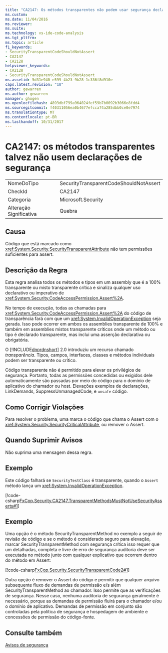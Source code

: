 ```yaml
---
title: "CA2147: Os métodos transparentes não podem usar segurança declarações | Microsoft Docs"
ms.custom: 
ms.date: 11/04/2016
ms.reviewer: 
ms.suite: 
ms.technology: vs-ide-code-analysis
ms.tgt_pltfrm: 
ms.topic: article
f1_keywords:
- SecurityTransparentCodeShouldNotAssert
- CA2147
- CA2128
helpviewer_keywords:
- CA2128
- SecurityTransparentCodeShouldNotAssert
ms.assetid: 5d31e940-e599-4b23-9b28-1c336f8d910e
caps.latest.revision: "18"
author: gewarren
ms.author: gewarren
manager: ghogen
ms.openlocfilehash: 4893dbf799a964024fef59b7b0092b3066e8fdd4
ms.sourcegitcommit: f40311056ea0b4677efcca74a285dbb0ce0e7974
ms.translationtype: MT
ms.contentlocale: pt-BR
ms.lasthandoff: 10/31/2017
---
```

# <a name="ca2147-transparent-methods-may-not-use-security-asserts"></a>CA2147: os métodos transparentes talvez não usem declarações de segurança
|||  
|-|-|  
|NomeDoTipo|SecurityTransparentCodeShouldNotAssert|  
|CheckId|CA2147|  
|Categoria|Microsoft.Security|  
|Alteração Significativa|Quebra|  
  
## <a name="cause"></a>Causa  
 Código que está marcado como <xref:System.Security.SecurityTransparentAttribute> não tem permissões suficientes para assert.  
  
## <a name="rule-description"></a>Descrição da Regra  
 Esta regra analisa todos os métodos e tipos em um assembly que é a 100% transparente ou misto transparente crítica e sinaliza qualquer uso declarativo ou imperativo de <xref:System.Security.CodeAccessPermission.Assert%2A>.  
  
 No tempo de execução, todas as chamadas para <xref:System.Security.CodeAccessPermission.Assert%2A> do código de transparência fará com que um <xref:System.InvalidOperationException> seja gerada. Isso pode ocorrer em ambos os assemblies transparente de 100% e também em assemblies mistos transparente críticos onde um método ou tipo é declarado transparente, mas inclui uma asserção declarativa ou obrigatória.  
  
 O [!INCLUDE[dnprdnshort](../code-quality/includes/dnprdnshort_md.md)] 2.0 introduziu um recurso chamado *transparência*. Tipos, campos, interfaces, classes e métodos individuais podem ser transparente ou crítico.  
  
 Código transparente não é permitido para elevar os privilégios de segurança. Portanto, todas as permissões concedidas ou exigidos dele automaticamente são passadas por meio do código para o domínio de aplicativo do chamador ou host. Elevações exemplos de declarações, LinkDemands, SuppressUnmanagedCode, e `unsafe` código.  
  
## <a name="how-to-fix-violations"></a>Como Corrigir Violações  
 Para resolver o problema, uma marca o código que chama o Assert com o <xref:System.Security.SecurityCriticalAttribute>, ou remover o Assert.  
  
## <a name="when-to-suppress-warnings"></a>Quando Suprimir Avisos  
 Não suprima uma mensagem dessa regra.  
  
## <a name="example"></a>Exemplo  
 Este código falhará se `SecurityTestClass` é transparente, quando o `Assert` método lança um <xref:System.InvalidOperationException>.  
  
 [!code-csharp[FxCop.Security.CA2147.TransparentMethodsMustNotUseSecurityAsserts#1](../code-quality/codesnippet/CSharp/ca2147-transparent-methods-may-not-use-security-asserts_1.cs)]  
  
## <a name="example"></a>Exemplo  
 Uma opção é o método SecurityTransparentMethod no exemplo a seguir de revisão de código e se o método é considerado seguro para elevação, marcar SecurityTransparentMethod com segurança crítica isso requer que um detalhadas, completa e livre de erro de segurança auditoria deve ser executada no método junto com qualquer explicativo que ocorrem dentro do método em Assert:  
  
 [!code-csharp[FxCop.Security.SecurityTransparentCode2#1](../code-quality/codesnippet/CSharp/ca2147-transparent-methods-may-not-use-security-asserts_2.cs)]  
  
 Outra opção é remover o Assert do código e permitir que qualquer arquivo subsequente fluxo de demandas de permissão e/s além SecurityTransparentMethod ao chamador. Isso permite que as verificações de segurança. Nesse caso, nenhuma auditoria de segurança geralmente é necessário, porque as demandas de permissão fluirá para o chamador e/ou o domínio de aplicativo. Demandas de permissão em conjunto são controladas pela política de segurança e hospedagem de ambiente e concessões de permissão do código-fonte.  
  
## <a name="see-also"></a>Consulte também  
 [Avisos de segurança](../code-quality/security-warnings.md)